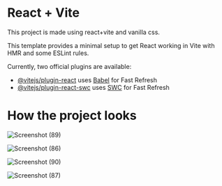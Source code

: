 # React + Vite

This project is made using react+vite and vanilla css.

This template provides a minimal setup to get React working in Vite with HMR and some ESLint rules.

Currently, two official plugins are available:

- [@vitejs/plugin-react](https://github.com/vitejs/vite-plugin-react/blob/main/packages/plugin-react/README.md) uses [Babel](https://babeljs.io/) for Fast Refresh
- [@vitejs/plugin-react-swc](https://github.com/vitejs/vite-plugin-react-swc) uses [SWC](https://swc.rs/) for Fast Refresh


# How the project looks

![Screenshot (89)](https://github.com/user-attachments/assets/854a7656-5c67-47b8-93e3-8b31b5b0c4cc)

![Screenshot (86)](https://github.com/user-attachments/assets/d7996487-f726-454a-808b-5dac702dc280)

![Screenshot (90)](https://github.com/user-attachments/assets/44058e58-e5d0-4e09-a0d1-e58bd4dd8632)

![Screenshot (87)](https://github.com/user-attachments/assets/20069595-6ab8-4c23-a252-29a2d00a87c7)


